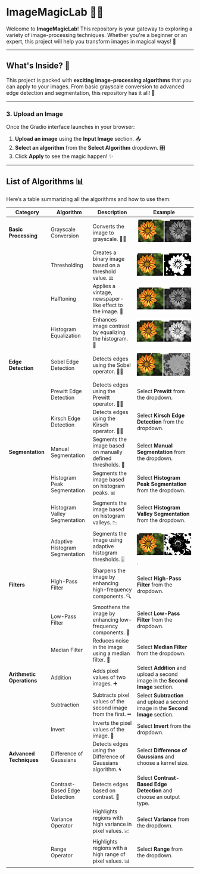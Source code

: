 # ImageMagicLab 🎨✨

Welcome to **ImageMagicLab**! This repository is your gateway to exploring a variety of image-processing techniques. Whether you're a beginner or an expert, this project will help you transform images in magical ways! 🌟

---

## What's Inside? 🧐

This project is packed with **exciting image-processing algorithms** that you can apply to your images. From basic grayscale conversion to advanced edge detection and segmentation, this repository has it all! 🚀

---
### 3. **Upload an Image**  
Once the Gradio interface launches in your browser:  
1. **Upload an image** using the **Input Image** section. 📤  
2. **Select an algorithm** from the **Select Algorithm** dropdown. 🎛️  
3. Click **Apply** to see the magic happen! ✨  

---

## List of Algorithms 📊

Here’s a table summarizing all the algorithms and how to use them:

| **Category**            | **Algorithm**                     | **Description**                                                                 | **Example**                                                                |
|--------------------------|-----------------------------------|---------------------------------------------------------------------------------|--------------------------------------------------------------------------------|
| **Basic Processing**     | Grayscale Conversion              | Converts the image to grayscale. 🖤🤍                                           | ![Adaptive Histogram Segmentation](https://github.com/fatma2123456/Image-Magic-Lab/blob/main/Images_Projects/Grayscale.png)                                       |
|                          | Thresholding                      | Creates a binary image based on a threshold value. ⚖️                          | ![Adaptive Histogram Segmentation](https://github.com/fatma2123456/Image-Magic-Lab/blob/main/Images_Projects/Threshold%20(2).png)                                       |
|                          | Halftoning                        | Applies a vintage, newspaper-like effect to the image. 📰                       | ![Adaptive Histogram Segmentation](https://github.com/fatma2123456/Image-Magic-Lab/blob/main/Images_Projects/Halftoning.png)                                     |
|                          | Histogram Equalization            | Enhances image contrast by equalizing the histogram. 🌈                        | ![Adaptive Histogram Segmentation](https://github.com/fatma2123456/Image-Magic-Lab/blob/main/Images_Projects/Histogram%20Equalization.png)                          |
| **Edge Detection**       | Sobel Edge Detection              | Detects edges using the Sobel operator. 🕵️‍♂️                                   | ![Adaptive Histogram Segmentation](https://github.com/fatma2123456/Image-Magic-Lab/blob/main/Images_Projects/Sobel.png)                                            |
|                          | Prewitt Edge Detection            | Detects edges using the Prewitt operator. 🕵️‍♂️                                 | Select **Prewitt** from the dropdown.                                          |
|                          | Kirsch Edge Detection             | Detects edges using the Kirsch operator. 🕵️‍♂️                                  | Select **Kirsch Edge Detection** from the dropdown.                            |
| **Segmentation**         | Manual Segmentation               | Segments the image based on manually defined thresholds. 🎯                    | Select **Manual Segmentation** from the dropdown.                              |
|                          | Histogram Peak Segmentation       | Segments the image based on histogram peaks. 📊                                | Select **Histogram Peak Segmentation** from the dropdown.                      |
|                          | Histogram Valley Segmentation     | Segments the image based on histogram valleys. 📉                              | Select **Histogram Valley Segmentation** from the dropdown.                    |
|                          | Adaptive Histogram Segmentation   | Segments the image using adaptive histogram thresholds. 🎚️                    | ![Adaptive Histogram Segmentation](https://github.com/fatma2123456/Image-Magic-Lab/raw/main/Images_Projects/Adaptive%20Histogram%20Segmentation.png).                  |
| **Filters**              | High-Pass Filter                  | Sharpens the image by enhancing high-frequency components. 🔍                  | Select **High-Pass Filter** from the dropdown.                                 |
|                          | Low-Pass Filter                   | Smoothens the image by enhancing low-frequency components. 🌊                  | Select **Low-Pass Filter** from the dropdown.                                  |
|                          | Median Filter                     | Reduces noise in the image using a median filter. 🧹                           | Select **Median Filter** from the dropdown.                                    |
| **Arithmetic Operations**| Addition                          | Adds pixel values of two images. ➕                                            | Select **Addition** and upload a second image in the **Second Image** section. |
|                          | Subtraction                       | Subtracts pixel values of the second image from the first. ➖                  | Select **Subtraction** and upload a second image in the **Second Image** section. |
|                          | Invert                            | Inverts the pixel values of the image. 🔄                                      | Select **Invert** from the dropdown.                                           |
| **Advanced Techniques**  | Difference of Gaussians           | Detects edges using the Difference of Gaussians algorithm. 🌀                 | Select **Difference of Gaussians** and choose a kernel size.                   |
|                          | Contrast-Based Edge Detection     | Detects edges based on contrast. 🌟                                           | Select **Contrast-Based Edge Detection** and choose an output type.            |
|                          | Variance Operator                 | Highlights regions with high variance in pixel values. 📈                     | Select **Variance** from the dropdown.                                         |
|                          | Range Operator                    | Highlights regions with a high range of pixel values. 📊                      | Select **Range** from the dropdown.                                            |

